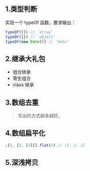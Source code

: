 ## 1.类型判断

实现一个 typeOf 函数，要求输出：

```js
typeOf([]) // 'array'
typeOf({}) // 'object'
typeOf(new Date()) // 'date'
```

## 2.继承大礼包

- 组合继承
- 寄生组合
- class 继承

## 3.数组去重

> 写出的方式越多越好。

## 4.数组扁平化

```js
;[1, [2, [3]]].flat(2) // [1, 2, 3]
```

## 5.深浅拷贝
